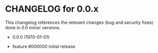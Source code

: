 CHANGELOG for 0.0.x
===================

This changelog references the relevant changes (bug and security fixes) done
in 0.0 minor versions.

* 0.0.0 (1970-01-01)

* feature #000000 initial release

